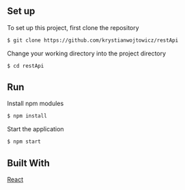 
## Set up
To set up this project, first clone the repository
```bash
$ git clone https://github.com/krystianwojtowicz/restApi
```

Change your working directory into the project directory
```bash
$ cd restApi
```
## Run

Install npm modules
```bash
$ npm install
```

Start the application
```bash
$ npm start
```

## Built With
[React](https://github.com/facebook/create-react-app) 
